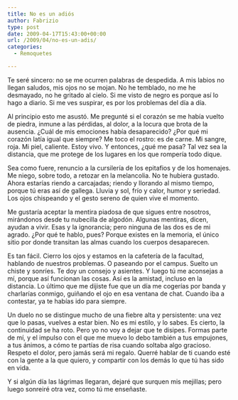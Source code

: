 ```yaml
---
title: No es un adiós
author: Fabrizio
type: post
date: 2009-04-17T15:43:00+00:00
url: /2009/04/no-es-un-adis/
categories:
  - Remoquetes

---
```

Te seré sincero: no se me ocurren palabras de despedida. A mis labios no llegan saludos, mis ojos no se mojan. No he temblado, no me he desmayado, no he gritado al cielo. Si me visto de negro es porque así lo hago a diario. Si me ves suspirar, es por los problemas del día a día.

Al principio esto me asustó. Me pregunté si el corazón se me había vuelto de piedra, inmune a las pérdidas, al dolor, a la locura que brota de la ausencia. ¿Cuál de mis emociones había desaparecido? ¿Por qué mi corazón latía igual que siempre? Me toco el rostro: es de carne. Mi sangre, roja. Mi piel, caliente. Estoy vivo. Y entonces, ¿qué me pasa? Tal vez sea la distancia, que me protege de los lugares en los que rompería todo dique.

Sea como fuere, renuncio a la cursilería de los epitafios y de los homenajes. Me niego, sobre todo, a retozar en la melancolia. No te hubiera gustado. Ahora estarías riendo a carcajadas; riendo y llorando al mismo tiempo, porque tú eras así de gallega. Lluvia y sol, frío y calor, humor y seriedad. Los ojos chispeando y el gesto sereno de quien vive el momento.

Me gustaría aceptar la mentira piadosa de que sigues entre nosotros, mirándonos desde tu nubecilla de algodón. Algunas mentiras, dicen, ayudan a vivir. Esas y la ignorancia; pero ninguna de las dos es de mi agrado. ¿Por qué te hablo, pues? Porque existes en la memoria, el único sitio por donde transitan las almas cuando los cuerpos desaparecen.

Es tan fácil. Cierro los ojos y estamos en la cafetería de la facultad, hablando de nuestros problemas. O paseando por el campus. Suelto un chiste y sonríes. Te doy un consejo y asientes. Y luego tú me aconsejas a mí, porque así funcionan las cosas. Así es la amistad, incluso en la distancia. Lo último que me dijiste fue que un día me cogerías por banda y charlarías conmigo, guiñando el ojo en esa ventana de chat. Cuando iba a contestar, ya te habías ido para siempre.

Un duelo no se distingue mucho de una fiebre alta y persistente: una vez que lo pasas, vuelves a estar bien. No es mi estilo, y lo sabes. Es cierto, la continuidad se ha roto. Pero yo no voy a dejar que te disipes. Formas parte de mí, y el impulso con el que me muevo lo debo también a tus empujones, a tus ánimos, a cómo te partías de risa cuando soltaba algo gracioso. Respeto el dolor, pero jamás será mi regalo. Querré hablar de ti cuando esté con la gente a la que quiero, y compartir con los demás lo que tú has sido en vida.

Y si algún día las lágrimas llegaran, dejaré que surquen mis mejillas; pero luego sonreiré otra vez, como tú me enseñaste.